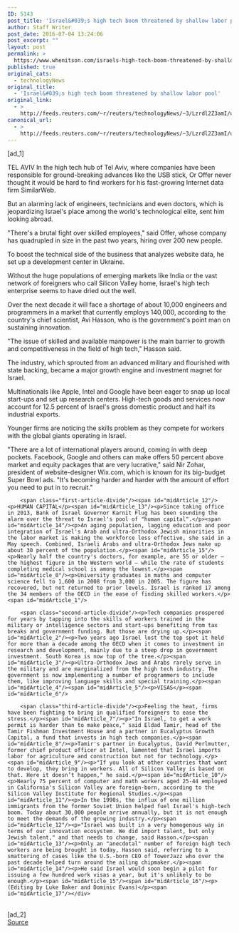 ```yaml
---
ID: 5143
post_title: 'Israel&#039;s high tech boom threatened by shallow labor pool'
author: Staff Writer
post_date: 2016-07-04 13:24:06
post_excerpt: ""
layout: post
permalink: >
  https://www.whenitson.com/israels-high-tech-boom-threatened-by-shallow-labor-pool/
published: true
original_cats:
  - technologyNews
original_title:
  - 'Israel&#039;s high tech boom threatened by shallow labor pool'
original_link:
  - >
    http://feeds.reuters.com/~r/reuters/technologyNews/~3/Lzrdl2Z3amI/us-tech-israel-employment-idUSKCN0ZK0ZF
canonical_url:
  - >
    http://feeds.reuters.com/~r/reuters/technologyNews/~3/Lzrdl2Z3amI/us-tech-israel-employment-idUSKCN0ZK0ZF
---
```

 [ad_1]
<br><div id="articleText">
<span id="midArticle_start"/>

<span id="midArticle_0"/><span class="focusParagraph" readability="6"><p><span class="articleLocation">TEL AVIV</span> In the high tech hub of Tel Aviv, where companies have been responsible for ground-breaking advances like the USB stick, Or Offer never thought it would be hard to find workers for his fast-growing Internet data firm SimilarWeb.</p></span><span id="midArticle_1"/><p>But an alarming lack of engineers, technicians and even doctors, which is jeopardizing Israel's place among the world's technological elite, sent him looking abroad.</p><span id="midArticle_2"/><p>"There's a brutal fight over skilled employees," said Offer, whose company has quadrupled in size in the past two years, hiring over 200 new people.</p><span id="midArticle_3"/><p>To boost the technical side of the business that analyzes website data, he set up a development center in Ukraine.</p><span id="midArticle_4"/><p>Without the huge populations of emerging markets like India or the vast network of foreigners who call Silicon Valley home, Israel's high tech enterprise seems to have dried out the well.</p><span id="midArticle_5"/><p>Over the next decade it will face a shortage of about 10,000 engineers and programmers in a market that currently employs 140,000, according to the country's chief scientist, Avi Hasson, who is the government's point man on sustaining innovation.</p><span id="midArticle_6"/><p>"The issue of skilled and available manpower is the main barrier to growth and competitiveness in the field of high tech," Hasson said.</p><span id="midArticle_7"/><p>The industry, which sprouted from an advanced military and flourished with state backing, became a major growth engine and investment magnet for Israel.</p><span id="midArticle_8"/><p>Multinationals like Apple, Intel and Google have been eager to snap up local start-ups and set up research centers. High-tech goods and services now account for 12.5 percent of Israel's gross domestic product and half its industrial exports.</p><span id="midArticle_9"/><p>Younger firms are noticing the skills problem as they compete for workers with the global giants operating in Israel.</p><span id="midArticle_10"/><p>"There are a lot of international players around, coming in with deep pockets. Facebook, Google and others can make offers 50 percent above market and equity packages that are very lucrative," said Nir Zohar, president of website-designer Wix.com, which is known for its big-budget Super Bowl ads. "It's becoming harder and harder with the amount of effort you need to put in to recruit."</p><span id="midArticle_11"/>
        
        <span class="first-article-divide"/><span id="midArticle_12"/><p>HUMAN CAPITAL</p><span id="midArticle_13"/><p>Since taking office in 2013, Bank of Israel Governor Karnit Flug has been sounding the alarm over the threat to Israel's pool of "human capital".</p><span id="midArticle_14"/><p>An aging population, lagging education and poor integration of Israel's Arab and ultra-Orthodox Jewish minorities in the labor market is making the workforce less effective, she said in a May speech. Combined, Israeli Arabs and ultra-Orthodox Jews make up about 30 percent of the population.</p><span id="midArticle_15"/><p>Nearly half the country's doctors, for example, are 55 or older — the highest figure in the Western world — while the rate of students completing medical school is among the lowest.</p><span id="midArticle_0"/><p>University graduates in maths and computer science fell to 1,600 in 2008 from 3,000 in 2005. The figure has recovered, but not returned to prior levels. Israel is ranked 17 among the 34 members of the OECD in the ease of finding skilled workers.</p><span id="midArticle_1"/>
        
        <span class="second-article-divide"/><p>Tech companies prospered for years by tapping into the skills of workers trained in the military or intelligence sectors and start-ups benefiting from tax breaks and government funding. But those are drying up.</p><span id="midArticle_2"/><p>Two years ago Israel lost the top spot it held for more than a decade among the OECD when it comes to investment in research and development, mainly due to a steep drop in government investment. South Korea is now top of the tree.</p><span id="midArticle_3"/><p>Ultra-Orthodox Jews and Arabs rarely serve in the military and are marginalized from the high tech industry. The government is now implementing a number of programmers to include them, like improving language skills and special training.</p><span id="midArticle_4"/><span id="midArticle_5"/><p>VISAS</p><span id="midArticle_6"/>
        
        <span class="third-article-divide"/><p>Feeling the heat, firms have been fighting to bring in qualified foreigners to ease the stress.</p><span id="midArticle_7"/><p>"In Israel, to get a work permit is harder than to make peace," said Eldad Tamir, head of the Tamir Fishman Investment House and a partner in Eucalyptus Growth Capital, a fund that invests in high tech companies.</p><span id="midArticle_8"/><p>Tamir's partner in Eucalyptus, David Perlmutter, former chief product officer at Intel, lamented that Israel imports labor for agriculture and construction but not for technology.</p><span id="midArticle_9"/><p>"If you look at other countries that want to develop, they bring in workers. All of Silicon Valley is based on that. Here it doesn’t happen," he said.</p><span id="midArticle_10"/><p>Nearly 75 percent of computer and math workers aged 25-44 employed in California's Silicon Valley are foreign-born, according to the Silicon Valley Institute for Regional Studies.</p><span id="midArticle_11"/><p>In the 1990s, the influx of one million immigrants from the former Soviet Union helped fuel Israel's high-tech boom. Today about 30,000 people arrive annually, but it is not enough to meet the demands of the growing industry.</p><span id="midArticle_12"/><p>"Israel was built in a very homogenous way in terms of our innovation ecosystem. We did import talent, but only Jewish talent," and that needs to change, said Hasson.</p><span id="midArticle_13"/><p>Only an "anecdotal" number of foreign high tech workers are being brought in today, Hasson said, referring to a smattering of cases like the U.S.-born CEO of TowerJazz who over the past decade helped turn around the ailing chipmaker.</p><span id="midArticle_14"/><p>He said Israel would soon begin a pilot for issuing a few hundred work visas a year, but it's unlikely to be enough.</p><span id="midArticle_15"/><span id="midArticle_16"/><p> (Editing by Luke Baker and Dominic Evans)</p><span id="midArticle_17"/></div>
<br>[ad_2]
<br><a href="http://feeds.reuters.com/~r/reuters/technologyNews/~3/Lzrdl2Z3amI/us-tech-israel-employment-idUSKCN0ZK0ZF">Source </a>
